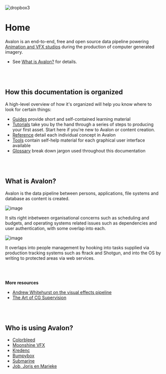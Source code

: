 ![dropbox3](https://user-images.githubusercontent.com/2152766/27328354-cd712dd8-55a9-11e7-89b8-bb8b01b9c66d.png)

# Home

Avalon is an end-to-end, free and open source data pipeline powering [Animation and VFX studios](#who-is-using-avalon) during the production of computer generated imagery.

- See [What is Avalon?](#what-is-avalon) for details.

<br>
<br>

## How this documentation is organized

A high-level overview of how it's organized will help you know where to look for certain things:

- [Guides](guides/) provide short and self-contained learning material
- [Tutorials](tutorials/) take you by the hand through a series of steps to producing your first asset. Start here if you're new to Avalon or content creation.
- [Reference](reference/) detail each individual concept in Avalon
- [Tools](tools/) contain self-help material for each graphical user interface available
- [Glossary](glossary/) break down jargon used throughout this documentation

<br>
<br>

## What is Avalon?

Avalon is the data pipeline between persons, applications, file systems and database as content is created.

![image](https://user-images.githubusercontent.com/2152766/27992563-487e537c-648f-11e7-9ff9-d1ab9d175836.png)

It sits right inbetween organisational concerns such as scheduling and budgets, and operating systems related issues such as dependencies and user authentication, with some overlap into each.

![image](https://user-images.githubusercontent.com/2152766/27992621-da580b5c-6490-11e7-90c5-0d747ffb1eed.png)

It overlaps into people management by hooking into tasks supplied via production tracking systems such as ftrack and Shotgun, and into the OS by writing to protected areas via web services.

<br>
<br>

**More resources**

- [Andrew Whitehurst on the visual effects pipeline](http://www.andrew-whitehurst.net/pipeline.html)
- [The Art of CG Supervision](http://cgsupervisor.blogspot.co.uk/p/vfx-pipelines-defined.html)

<br>
<br>

## Who is using Avalon?

- [Colorbleed](https://www.colorbleed.nl/)
- [Moonshine VFX](https://www.moonshine.tw/)
- [Kredenc](http://kredenc.studio/)
- [Bumpybox](http://www.bumpybox.com/)
- [Submarine](https://www.submarine.nl/)
- [Job, Joris en Marieke](https://www.jobjorisenmarieke.nl/)

<br>
